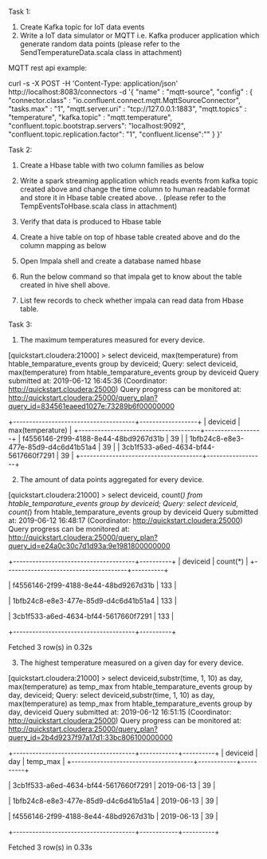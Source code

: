 Task 1:

1.	Create Kafka topic for IoT data events
2.	Write a IoT data simulator or MQTT i.e. Kafka producer application which generate random data points (please refer to the SendTemperatureData.scala class in attachment)

MQTT rest api example:

 curl -s -X POST -H 'Content-Type: application/json' http://localhost:8083/connectors -d '{
    "name" : "mqtt-source",
"config" : {
    "connector.class" : "io.confluent.connect.mqtt.MqttSourceConnector",
    "tasks.max" : "1",
    "mqtt.server.uri" : "tcp://127.0.0.1:1883",
    "mqtt.topics" : "temperature",
    "kafka.topic" : "mqtt.temperature",
    "confluent.topic.bootstrap.servers": "localhost:9092",
    "confluent.topic.replication.factor": "1",
    "confluent.license":""
    }
}'

 Task 2: 
1.	Create a Hbase table with two column families as below
 

2.	Write a spark streaming application which reads events from kafka topic created above and change the time column to human readable format and store it in Hbase table created above. . (please refer to the TempEventsToHbase.scala class in attachment)
 
3.	Verify that data is produced to Hbase table 

4.	Create a hive table on top of hbase table created above and do the column mapping as below

5.	Open Impala shell and create a database named hbase

6.	Run the below command so that impala get to know about the table created in hive shell above.
 
7.	List few records to check whether impala can read data from Hbase table.

Task 3:
1.	The maximum temperatures measured for every device.
 
[quickstart.cloudera:21000] > select deviceid, max(temperature) from htable_temparature_events group by deviceid;
Query: select deviceid, max(temperature) from htable_temparature_events group by deviceid
Query submitted at: 2019-06-12 16:45:36 (Coordinator: http://quickstart.cloudera:25000)
Query progress can be monitored at: http://quickstart.cloudera:25000/query_plan?query_id=834561eaeed1027e:73289b6f00000000


+--------------------------------------+------------------+
| deviceid                             | max(temperature) |
+--------------------------------------+------------------+
| f4556146-2f99-4188-8e44-48bd9267d31b | 39               |
| 1bfb24c8-e8e3-477e-85d9-d4c6d41b51a4 | 39               |
| 3cb1f533-a6ed-4634-bf44-5617660f7291 | 39               |
+--------------------------------------+------------------+



2.	The amount of data points aggregated for every device.
 
[quickstart.cloudera:21000] > select deviceid, count(*) from htable_temparature_events group by deviceid;
Query: select deviceid, count(*) from htable_temparature_events group by deviceid
Query submitted at: 2019-06-12 16:48:17 (Coordinator: http://quickstart.cloudera:25000)
Query progress can be monitored at: http://quickstart.cloudera:25000/query_plan?query_id=e24a0c30c7d1d93a:9e1981800000000


+--------------------------------------+----------+
| deviceid                             | count(*) |
+--------------------------------------+----------+

| f4556146-2f99-4188-8e44-48bd9267d31b | 133      |

| 1bfb24c8-e8e3-477e-85d9-d4c6d41b51a4 | 133      |

| 3cb1f533-a6ed-4634-bf44-5617660f7291 | 133      |

+--------------------------------------+----------+

Fetched 3 row(s) in 0.32s

3.	The highest temperature measured on a given day for every device.
 
[quickstart.cloudera:21000] > select deviceid,substr(time, 1, 10) as day, max(temperature) as temp_max from htable_temparature_events group by day, deviceid;
Query: select deviceid,substr(time, 1, 10) as day, max(temperature) as temp_max from htable_temparature_events group by day, deviceid
Query submitted at: 2019-06-12 16:51:15 (Coordinator: http://quickstart.cloudera:25000)
Query progress can be monitored at: http://quickstart.cloudera:25000/query_plan?query_id=2b4d9237f97a17d1:33bc806100000000


+--------------------------------------+------------+----------+
| deviceid                             | day        | temp_max |
+--------------------------------------+------------+----------+

| 3cb1f533-a6ed-4634-bf44-5617660f7291 | 2019-06-13 | 39       |

| 1bfb24c8-e8e3-477e-85d9-d4c6d41b51a4 | 2019-06-13 | 39       |

| f4556146-2f99-4188-8e44-48bd9267d31b | 2019-06-13 | 39       |

+--------------------------------------+------------+----------+


Fetched 3 row(s) in 0.33s
